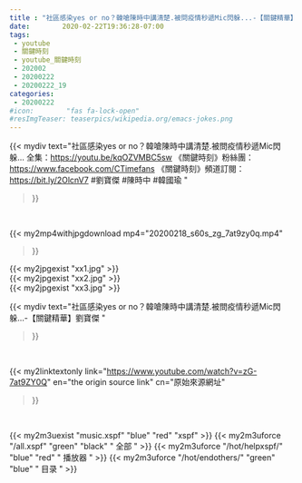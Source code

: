 ```yaml
---
title : "社區感染yes or no？韓嗆陳時中講清楚.被問疫情秒遞Mic閃躲...-【關鍵精華】劉寶傑 "
date:        2020-02-22T19:36:28-07:00
tags:
 - youtube
 - 關鍵時刻
 - youtube_關鍵時刻
 - 202002
 - 20200222
 - 20200222_19
categories:
 - 20200222
#icon:        "fas fa-lock-open"
#resImgTeaser: teaserpics/wikipedia.org/emacs-jokes.png
---
```


{{< mydiv text="社區感染yes or no？韓嗆陳時中講清楚.被問疫情秒遞Mic閃躲... 全集：https://youtu.be/kqOZVMBC5sw  《關鍵時刻》粉絲團：https://www.facebook.com/CTimefans 《關鍵時刻》頻道訂閱：https://bit.ly/2OlcnV7  #劉寶傑 #陳時中 #韓國瑜 "
>}}
<br>


{{< my2mp4withjpgdownload mp4="20200218_s60s_zg_7at9zy0q.mp4"
>}}

{{< my2jpgexist "xx1.jpg" >}}<br>
{{< my2jpgexist "xx2.jpg" >}}<br>
{{< my2jpgexist "xx3.jpg" >}}<br>



{{< mydiv text="社區感染yes or no？韓嗆陳時中講清楚.被問疫情秒遞Mic閃躲...-【關鍵精華】劉寶傑 "
>}}
<br>

{{< my2linktextonly link="https://www.youtube.com/watch?v=zG-7at9ZY0Q"
en="the origin source link" cn="原始來源網址"
>}}


<br>

{{< my2m3uexist "music.xspf"        "blue"   "red"    "xspf" >}} {{< my2m3uforce "/all.xspf"         "green"  "black"  " 全部 " >}} {{< my2m3uforce "/hot/helpxspf/"    "blue"   "red"    " 播放器 " >}} {{< my2m3uforce "/hot/endothers/"   "green"  "blue"   " 目录 " >}} 
